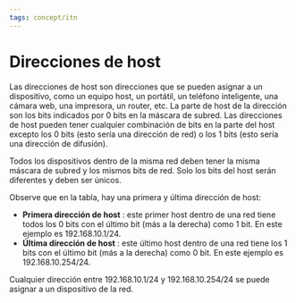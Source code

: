 ```yaml
---
tags: concept/itn
---
```

# Direcciones de host
Las direcciones de host son direcciones que se pueden asignar a un dispositivo, como un equipo host, un portátil, un teléfono inteligente, una cámara web, una impresora, un router, etc. La parte de host de la dirección son los bits indicados por 0 bits en la máscara de subred. Las direcciones de host pueden tener cualquier combinación de bits en la parte del host excepto los 0 bits (esto sería una dirección de red) o los 1 bits (esto sería una dirección de difusión).

Todos los dispositivos dentro de la misma red deben tener la misma máscara de subred y los mismos bits de red. Solo los bits del host serán diferentes y deben ser únicos.

Observe que en la tabla, hay una primera y última dirección de host:

-   **Primera dirección de host** : este primer host dentro de una red tiene todos los 0 bits con el último bit (más a la derecha) como 1 bit. En este ejemplo es 192.168.10.1/24.
-   **Última dirección de host** : este último host dentro de una red tiene los 1 bits con el último bit (más a la derecha) como 0 bit. En este ejemplo es 192.168.10.254/24.

Cualquier dirección entre 192.168.10.1/24 y 192.168.10.254/24 se puede asignar a un dispositivo de la red.